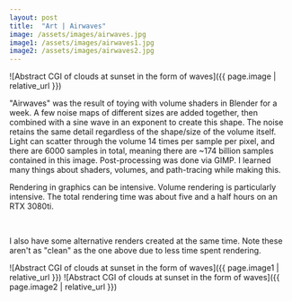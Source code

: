 ```yaml
---
layout: post
title:  "Art | Airwaves"
image: /assets/images/airwaves.jpg
image1: /assets/images/airwaves1.jpg
image2: /assets/images/airwaves2.jpg
---
```


![Abstract CGI of clouds at sunset in the form of waves]({{ page.image | relative_url }})

"Airwaves" was the result of toying with volume shaders in Blender for a week. A few noise maps of different sizes are added together, then combined with a sine wave in an exponent to create this shape. The noise retains the same detail regardless of the shape/size of the volume itself. Light can scatter through the volume 14 times per sample per pixel, and there are 6000 samples in total, meaning there are ~174 billion samples contained in this image. Post-processing was done via GIMP. I learned many things about shaders, volumes, and path-tracing while making this.

Rendering in graphics can be intensive. Volume rendering is particularly intensive. The total rendering time was about five and a half hours on an RTX 3080ti. 

<br/>

I also have some alternative renders created at the same time. Note these aren't as "clean" as the one above due to less time spent rendering.

![Abstract CGI of clouds at sunset in the form of waves]({{ page.image1 | relative_url }})
![Abstract CGI of clouds at sunset in the form of waves]({{ page.image2 | relative_url }})
